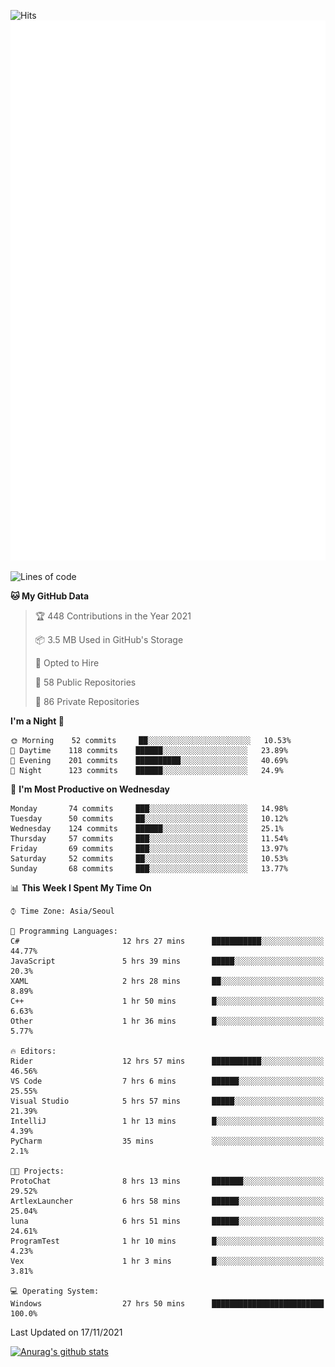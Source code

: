 ![Hits](https://hits.seeyoufarm.com/api/count/incr/badge.svg?url=https%3A%2F%2Fgithub.com%2Fkokose1234&count_bg=%2379C83D&title_bg=%23555555&icon=apple.svg&icon_color=%23E7E7E7&title=hits&edge_flat=false)
<br/>
![Metrics](https://github.com/kokose1234/kokose1234/blob/main/github-metrics.svg)

<!--START_SECTION:waka-->
![Lines of code](https://img.shields.io/badge/From%20Hello%20World%20I%27ve%20Written-11.7%20million%20lines%20of%20code-blue)

**🐱 My GitHub Data** 

> 🏆 448 Contributions in the Year 2021
 > 
> 📦 3.5 MB Used in GitHub's Storage 
 > 
> 💼 Opted to Hire
 > 
> 📜 58 Public Repositories 
 > 
> 🔑 86 Private Repositories  
 > 
**I'm a Night 🦉** 

```text
🌞 Morning    52 commits     ██░░░░░░░░░░░░░░░░░░░░░░░   10.53% 
🌆 Daytime    118 commits    ██████░░░░░░░░░░░░░░░░░░░   23.89% 
🌃 Evening    201 commits    ██████████░░░░░░░░░░░░░░░   40.69% 
🌙 Night      123 commits    ██████░░░░░░░░░░░░░░░░░░░   24.9%

```
📅 **I'm Most Productive on Wednesday** 

```text
Monday       74 commits     ███░░░░░░░░░░░░░░░░░░░░░░   14.98% 
Tuesday      50 commits     ██░░░░░░░░░░░░░░░░░░░░░░░   10.12% 
Wednesday    124 commits    ██████░░░░░░░░░░░░░░░░░░░   25.1% 
Thursday     57 commits     ███░░░░░░░░░░░░░░░░░░░░░░   11.54% 
Friday       69 commits     ███░░░░░░░░░░░░░░░░░░░░░░   13.97% 
Saturday     52 commits     ██░░░░░░░░░░░░░░░░░░░░░░░   10.53% 
Sunday       68 commits     ███░░░░░░░░░░░░░░░░░░░░░░   13.77%

```


📊 **This Week I Spent My Time On** 

```text
⌚︎ Time Zone: Asia/Seoul

💬 Programming Languages: 
C#                       12 hrs 27 mins      ███████████░░░░░░░░░░░░░░   44.77% 
JavaScript               5 hrs 39 mins       █████░░░░░░░░░░░░░░░░░░░░   20.3% 
XAML                     2 hrs 28 mins       ██░░░░░░░░░░░░░░░░░░░░░░░   8.89% 
C++                      1 hr 50 mins        █░░░░░░░░░░░░░░░░░░░░░░░░   6.63% 
Other                    1 hr 36 mins        █░░░░░░░░░░░░░░░░░░░░░░░░   5.77%

🔥 Editors: 
Rider                    12 hrs 57 mins      ███████████░░░░░░░░░░░░░░   46.56% 
VS Code                  7 hrs 6 mins        ██████░░░░░░░░░░░░░░░░░░░   25.55% 
Visual Studio            5 hrs 57 mins       █████░░░░░░░░░░░░░░░░░░░░   21.39% 
IntelliJ                 1 hr 13 mins        █░░░░░░░░░░░░░░░░░░░░░░░░   4.39% 
PyCharm                  35 mins             ░░░░░░░░░░░░░░░░░░░░░░░░░   2.1%

🐱‍💻 Projects: 
ProtoChat                8 hrs 13 mins       ███████░░░░░░░░░░░░░░░░░░   29.52% 
ArtlexLauncher           6 hrs 58 mins       ██████░░░░░░░░░░░░░░░░░░░   25.04% 
luna                     6 hrs 51 mins       ██████░░░░░░░░░░░░░░░░░░░   24.61% 
ProgramTest              1 hr 10 mins        █░░░░░░░░░░░░░░░░░░░░░░░░   4.23% 
Vex                      1 hr 3 mins         █░░░░░░░░░░░░░░░░░░░░░░░░   3.81%

💻 Operating System: 
Windows                  27 hrs 50 mins      █████████████████████████   100.0%

```


 Last Updated on 17/11/2021
<!--END_SECTION:waka-->

[![Anurag's github stats](https://github-readme-stats.vercel.app/api?username=kokose1234&theme=dracula)](https://github.com/anuraghazra/github-readme-stats)



	
